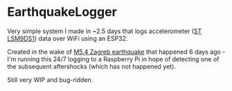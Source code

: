 # EarthquakeLogger
Very simple system I made in ~2.5 days that logs accelerometer ([ST LSM9DS1](https://www.st.com/en/mems-and-sensors/lsm9ds1.html)) data over WiFi using an ESP32.

Created in the wake of [M5.4 Zagreb earthquake](https://earthquake.usgs.gov/earthquakes/eventpage/us70008dx7/executive) that happened 6 days ago - I'm running this 24/7 logging to a Raspberry Pi in hope of detecting one of the subsequent aftershocks (which has not happened yet).

Still very WIP and bug-ridden.